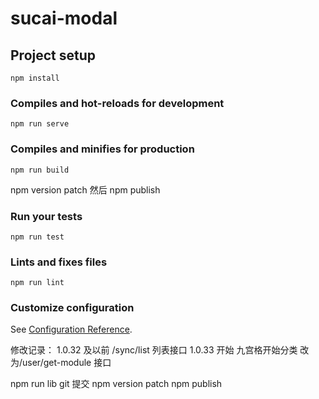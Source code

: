 # sucai-modal

## Project setup

```
npm install
```

### Compiles and hot-reloads for development

```
npm run serve
```

### Compiles and minifies for production

```
npm run build
```

npm version patch 然后 npm publish

### Run your tests

```
npm run test
```

### Lints and fixes files

```
npm run lint
```

### Customize configuration

See [Configuration Reference](https://cli.vuejs.org/config/).

修改记录：
1.0.32 及以前 /sync/list 列表接口
1.0.33 开始 九宫格开始分类 改为/user/get-module 接口

npm run lib
git 提交
npm version patch
npm publish
